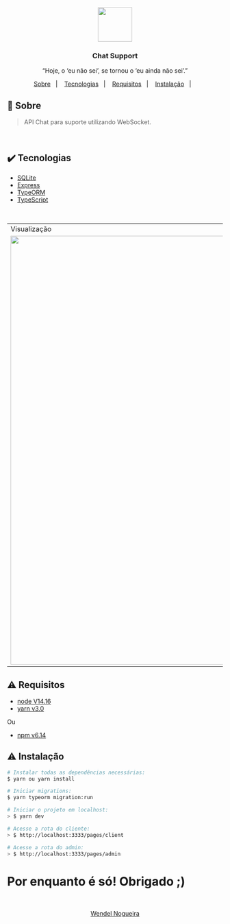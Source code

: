 <h1 align="center"><img src="https://www.google.com/url?sa=i&url=https%3A%2F%2Fwww.kissclipart.com%2Foffline-chat-clipart-livechat-online-chat-web-chat-7opt0e%2F&psig=AOvVaw2Gsx3-8tTrRMeh6QQ144dC&ust=1619828832981000&source=images&cd=vfe&ved=0CAIQjRxqFwoTCLj1qOPapPACFQAAAAAdAAAAABAi" width=80px></h1>

<h3 align="center">Chat Support</h3>

<p align="center">“Hoje, o ‘eu não sei’, se tornou o ‘eu ainda não sei’.”</p>

<p align="center">
  <a href="#about">Sobre</a>&nbsp;&nbsp;&nbsp;|&nbsp;&nbsp;&nbsp;
  <a href="#technologies">Tecnologias</a>&nbsp;&nbsp;&nbsp;|&nbsp;&nbsp;&nbsp;
  <a href="#requires">Requisitos</a>&nbsp;&nbsp;&nbsp;|&nbsp;&nbsp;&nbsp;
  <a href="#install">Instalação</a>&nbsp;&nbsp;&nbsp;|&nbsp;&nbsp;&nbsp;
</p>

## :speech_balloon: Sobre <a name="about"></a>

> API Chat para suporte utilizando WebSocket.

<br>

## :heavy_check_mark: Tecnologias <a name="technologies"></a>

- [SQLite](https://www.npmjs.com/package/sqlite3)
- [Express](https://expressjs.com/pt-br/)
- [TypeORM](https://typeorm.io/#/)
- [TypeScript](https://www.typescriptlang.org/)

<br />
<table>
  <tr>
    <td colspan="1">Visualização</td>
  </tr>
  <tr>
    <td><img src="https://user-images.githubusercontent.com/66846993/116569844-27466e80-a8e0-11eb-8fd2-8320ac894c27.png" width=1000px /></td></td>
    <td><img src="https://user-images.githubusercontent.com/66846993/116570254-81dfca80-a8e0-11eb-81a2-bd958e12b598.png" width=1000px /></td></td>
    <td><img src="https://user-images.githubusercontent.com/66846993/116570191-72608180-a8e0-11eb-9787-d5a7c78ae971.png" width=1000px /></td></td>
  </tr>
</table>

## :warning: Requisitos <a name="requires"></a>

* [node V14.16](https://nodejs.org/pt-br/download/)
* [yarn v3.0](https://classic.yarnpkg.com/en/docs/install/#windows-stable)

<p align="left">Ou</p>

* [npm v6.14](https://www.npmjs.com/package/download)


## :warning: Instalação <a name="install"></a>

```bash
# Instalar todas as dependências necessárias:
$ yarn ou yarn install

# Iniciar migrations:
$ yarn typeorm migration:run

# Iniciar o projeto em localhost:
> $ yarn dev

# Acesse a rota do cliente:
> $ http://localhost:3333/pages/client

# Acesse a rota do admin:
> $ http://localhost:3333/pages/admin

```

# Por enquanto é só! Obrigado ;)
<br>
<a href="https://github.com/WendelNogueira23">
<p align="center">Wendel Nogueira</p>
</a>
